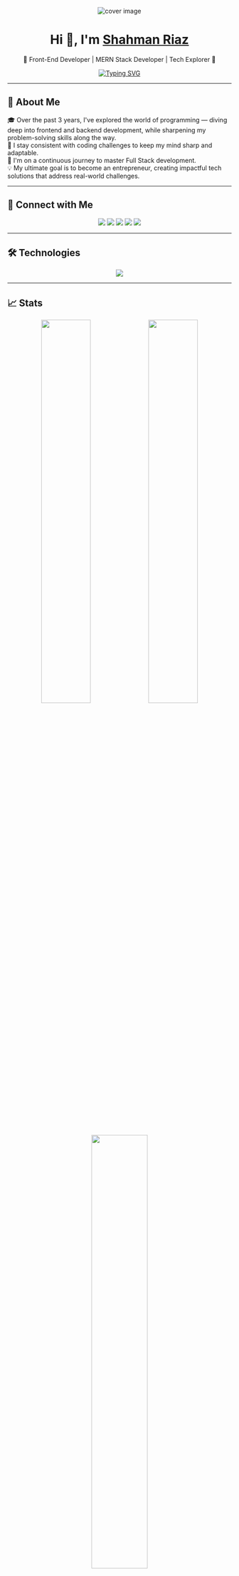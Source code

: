 <!-- README.md for Shahman Riaz -->

<p align="center">
  <img src="https://github.com/user-attachments/assets/db2baa6b-b050-4735-9236-70110676d962" alt="cover image" />
</p>

<h1 align="center">Hi 👋, I'm <a href="https://shahmanriaz.vercel.app" target="_blank">Shahman Riaz</a></h1>

<p align="center">
  🚀 Front-End Developer | MERN Stack Developer | Tech Explorer 🧠 <br>
</p>

<p align="center">
  <a href="https://github.com/smn-riaz">
    <img src="https://readme-typing-svg.demolab.com?font=Fira+Code&size=20&duration=2000&pause=1000&center=true&vCenter=true&width=435&lines=Front-End+Web+Developer;MERN+Stack+Developer;Tech+Explorer;Lifelong+Learner+%F0%9F%93%9A;Code.+Create.+Repeat." alt="Typing SVG" />
  </a>
</p>

---

## 🧠 About Me

🎓 Over the past 3 years, I've explored the world of programming — diving deep into frontend and backend development, while sharpening my problem-solving skills along the way.  
💪 I stay consistent with coding challenges to keep my mind sharp and adaptable.  
🌱 I'm on a continuous journey to master Full Stack development.  
💡 My ultimate goal is to become an entrepreneur, creating impactful tech solutions that address real-world challenges.

---

## 🔗 Connect with Me

<p align="center">
  <a href="mailto:shahmanriaz07@gmail.com"><img src="https://img.shields.io/badge/Gmail-%23D14836?style=for-the-badge&logo=gmail&logoColor=white"/></a>
  <a href="https://www.linkedin.com/in/shahman-riaz/" target="_blank"><img src="https://img.shields.io/badge/LinkedIn-blue?style=for-the-badge&logo=linkedin&logoColor=white"/></a>
  <a href="https://www.facebook.com/smn.riaz" target="_blank"><img src="https://img.shields.io/badge/Facebook-%231877F2?style=for-the-badge&logo=facebook&logoColor=white"/></a>
  <a href="https://twitter.com/smn_riaz" target="_blank"><img src="https://img.shields.io/badge/Twitter-%231DA1F2?style=for-the-badge&logo=twitter&logoColor=white"/></a>
  <a href="https://shahmanriaz.vercel.app" target="_blank"><img src="https://img.shields.io/badge/Portfolio-%23FF5722?style=for-the-badge&logo=firefox&logoColor=white"/></a>
</p>

---

## 🛠️ Technologies

<p align="center">
  <img src="https://skillicons.dev/icons?i=html,css,js,ts,react,next,redux,nodejs,express,mongodb,firebase,mysql,tailwind,bootstrap,materialui,git,github,vscode" />
</p>

---

## 📈 Stats

<div align="center">
  <img src="https://github-readme-stats.vercel.app/api?username=smn-riaz&show_icons=true&theme=tokyonight&hide_border=true" width="47%" />
  <img src="https://github-readme-streak-stats.herokuapp.com/?user=smn-riaz&theme=tokyonight&hide_border=true" width="47%" />
</div>

<div align="center">
  <img src="https://github-readme-stats.vercel.app/api/top-langs/?username=smn-riaz&layout=compact&theme=tokyonight&hide_border=true" width="50%" />
</div>

---

## 📌 Last Projects

<table>
  <tr>
    <td align="center" width="33%" style="padding: 15px;">
      <a href="https://github.com/smn-riaz/medicommerce-frontend" title="MediCommerce" style="text-decoration: none;">
        <img src="https://github-readme-stats.vercel.app/api/pin/?username=smn-riaz&repo=medicommerce-frontend&theme=tokyonight&hide_border=true" alt="MediCommerce" />
        <h3 style="font-size: 1.2rem; font-weight: bold; margin-top: 10px;">MediCommerce - Full-Stack E-commerce for Healthcare Products</h3>
        <p style="font-size: 0.95rem; color: #555;">An eCommerce platform for medical products, allowing users to browse, purchase, and review medical supplies.</p>
        <p style="font-size: 0.95rem; font-weight: bold;">Technologies: Next.js, Typescript, Tailwind CSS, Redux, Node.js, Express, MongoDB, Mongoose</p>
        <p style="font-size: 0.95rem; font-weight: bold;">Core Features: Secure payments, user authentication, real-time inventory, and product reviews.</p>
        <p>
          <a href="https://medicommerce-client.vercel.app" target="_blank" style="text-decoration: none;">
            <img src="https://img.shields.io/badge/Live-Demo-4CAF50?style=flat-square&logo=appveyor" alt="Live Demo" />
          </a>
          <a href="https://github.com/smn-riaz/medicommerce-frontend" target="_blank" style="text-decoration: none;">
            <img src="https://img.shields.io/badge/GitHub-Repository-24292F?style=flat-square&logo=github" alt="GitHub Repo" />
          </a>
        </p>
      </a>
    </td>
    <td align="center" width="33%" style="padding: 15px;">
      <a href="https://github.com/smn-riaz/cyclehouse-frontend" title="CycleHouse" style="text-decoration: none;">
        <img src="https://github-readme-stats.vercel.app/api/pin/?username=smn-riaz&repo=cyclehouse-frontend&theme=tokyonight&hide_border=true" alt="CycleHouse" />
        <h3 style="font-size: 1.2rem; font-weight: bold; margin-top: 10px;">CycleHouse - Full-Stack E-commerce Platform for Bicycle Enthusiasts</h3>
        <p style="font-size: 0.95rem; color: #555;">Online store for bicycle sales with features for searching, filtering, and purchasing bicycles.</p>
        <p style="font-size: 0.95rem; font-weight: bold;">Technologies: React, Typescript, Redux, Tailwind CSS, Node.js, Express.js, MongoDB, Mongoose</p>
        <p style="font-size: 0.95rem; font-weight: bold;">Core Features: Bicycle catalog, user authentication, shopping cart, and order management.</p>
        <p>
          <a href="https://bicycle-store-assignment4-client.vercel.app" target="_blank" style="text-decoration: none;">
            <img src="https://img.shields.io/badge/Live-Demo-4CAF50?style=flat-square&logo=appveyor" alt="Live Demo" />
          </a>
          <a href="https://github.com/smn-riaz/cyclehouse-frontend" target="_blank" style="text-decoration: none;">
            <img src="https://img.shields.io/badge/GitHub-Repository-24292F?style=flat-square&logo=github" alt="GitHub Repo" />
          </a>
        </p>
      </a>
    </td>
    <td align="center" width="33%" style="padding: 15px;">
      <a href="https://github.com/smn-riaz/cosmetics-ecommerce-client" title="Cosmetics E-commerce" style="text-decoration: none;">
        <img src="https://github-readme-stats.vercel.app/api/pin/?username=smn-riaz&repo=cosmetics-ecommerce-client&theme=tokyonight&hide_border=true" alt="Cosmetics E-commerce" />
        <h3 style="font-size: 1.2rem; font-weight: bold; margin-top: 10px;">Cosmetics E-commerce - Best E-commerce platform for cosmetics, and skincare products.</h3>
        <p style="font-size: 0.95rem; color: #555;">Cosmetics product store with integrated user reviews, product search, and purchase functionality.</p>
        <p style="font-size: 0.95rem; font-weight: bold;">Technologies: React, Redux, Node.js, Express, MongoDB, Mongoose</p>
        <p style="font-size: 0.95rem; font-weight: bold;">Core Features: Product search, user authentication, reviews, and shopping cart functionality.</p>
        <p>
          <a href="https://cosmetics-ecommerce.vercel.app" target="_blank" style="text-decoration: none;">
            <img src="https://img.shields.io/badge/Live-Demo-4CAF50?style=flat-square&logo=appveyor" alt="Live Demo" />
          </a>
          <a href="https://github.com/smn-riaz/cosmetics-ecommerce-client" target="_blank" style="text-decoration: none;">
            <img src="https://img.shields.io/badge/GitHub-Repository-24292F?style=flat-square&logo=github" alt="GitHub Repo" />
          </a>
        </p>
      </a>
    </td>
  </tr>
</table>




---

## 🏆 GitHub Trophies

<p align="center">
  <img src="https://github-profile-trophy.vercel.app/?username=smn-riaz&theme=gruvbox&no-frame=true&row=1&column=6" />
</p>

---

<p align="center">
  <img src="https://komarev.com/ghpvc/?username=smn-riaz&label=Profile+Views&color=blue&style=flat" alt="smn-riaz" />
</p>

<h3 align="center">
  Made with ❤️ by <a href="https://shahmanriaz.vercel.app" target="_blank">Shahman Riaz</a>
</h3>
